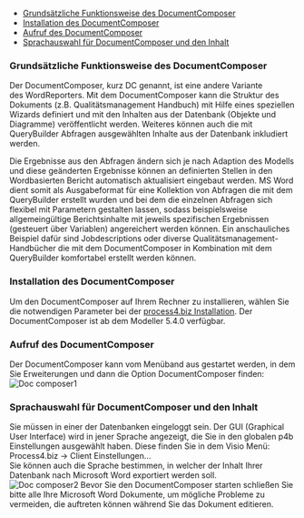 -   [Grundsätzliche Funktionsweise des DocumentComposer](#grundsätzliche-funktionsweise-des-documentcomposer)
-   [Installation des DocumentComposer](#installation-des-documentcomposer)
-   [Aufruf des DocumentComposer](#aufruf-des-documentcomposer)
-   [Sprachauswahl für DocumentComposer und den Inhalt](#sprachauswahl-für-documentcomposer-und-den-inhalt)


### Grundsätzliche Funktionsweise des DocumentComposer

Der DocumentComposer, kurz DC genannt, ist eine andere Variante
des WordReporters. Mit dem DocumentComposer kann die Struktur des
Dokuments (z.B. Qualitätsmanagement Handbuch) mit Hilfe eines speziellen
Wizards definiert und mit den Inhalten aus der Datenbank (Objekte und
Diagramme) veröffentlicht werden. Weiteres können auch die mit
QueryBuilder Abfragen ausgewählten Inhalte aus der Datenbank inkludiert
werden.

Die Ergebnisse aus den Abfragen ändern sich je nach Adaption des Modells
und diese geänderten Ergebnisse können an definierten Stellen in den
Wordbasierten Bericht automatisch aktualisiert eingebaut werden. MS Word
dient somit als Ausgabeformat für eine Kollektion von Abfragen die mit
dem QueryBuilder erstellt wurden und bei dem die einzelnen Abfragen sich
flexibel mit Parametern gestalten lassen, sodass beispielsweise
allgemeingültige Berichtsinhalte mit jeweils spezifischen Ergebnissen
(gesteuert über Variablen) angereichert werden können. Ein anschauliches
Beispiel dafür sind Jobdescriptions oder diverse
Qualitätsmanagement-Handbücher die mit dem DocumentComposer in
Kombination mit dem QueryBuilder komfortabel erstellt werden können.

### Installation des DocumentComposer

Um den DocumentComposer auf Ihrem Rechner zu installieren, wählen Sie
die notwendigen Parameter bei der [process4.biz
Installation](process4.biz_Installation). Der DocumentComposer ist ab
dem Modeller 5.4.0 verfügbar.

### Aufruf des DocumentComposer

Der DocumentComposer kann vom Menüband aus gestartet werden, in dem Sie
Erweiterungen und dann die Option DocumentComposer finden:  
![Doc composer1](//images.ctfassets.net/6mz8d8cle1nl/3tBBP1oaQw4FukF4F9btKF/413ab9903dbbbbdb884efa9728a7d98a/Doc_composer1.png)
 

### Sprachauswahl für DocumentComposer und den Inhalt

Sie müssen in einer der Datenbanken eingeloggt sein. Der GUI (Graphical
User Interface) wird in jener Sprache angezeigt, die Sie in den globalen
p4b Einstellungen ausgewählt haben. Diese finden Sie in dem Visio
Menü:  
Process4.biz -&gt; Client Einstellungen…  
Sie können auch die Sprache bestimmen, in welcher der Inhalt Ihrer
Datenbank nach Microsoft Word exportiert werden soll.  
![Doc composer2](//images.ctfassets.net/6mz8d8cle1nl/5l8fAHUCh2HuZ2IyDp9Ho9/7b09f27b37a62b7811a8be686c16aa58/Doc_composer2.png)
Bevor Sie den DocumentComposer starten schließen Sie bitte alle Ihre
Microsoft Word Dokumente, um mögliche Probleme zu vermeiden, die
auftreten können während Sie das Dokument editieren.
